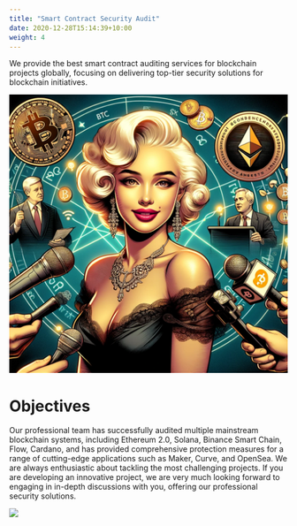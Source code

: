 ```yaml
---
title: "Smart Contract Security Audit"
date: 2020-12-28T15:14:39+10:00
weight: 4
---
```


We provide the best smart contract auditing services for blockchain projects globally, focusing on delivering top-tier security solutions for blockchain initiatives. 

![Accounting Services](/images/bcm.jpg)

# Objectives

Our professional team has successfully audited multiple mainstream blockchain systems, including Ethereum 2.0, Solana, Binance Smart Chain, Flow, Cardano, and has provided comprehensive protection measures for a range of cutting-edge applications such as Maker, Curve, and OpenSea. We are always enthusiastic about tackling the most challenging projects. If you are developing an innovative project, we are very much looking forward to engaging in in-depth discussions with you, offering our professional security solutions.


 <div class="partners-list">
    <img src="https://www.quedic.com/images/newspaper.png"> 

